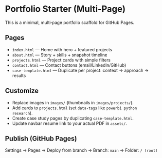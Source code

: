 # Portfolio Starter (Multi‑Page)

This is a minimal, multi‑page portfolio scaffold for GitHub Pages.

## Pages
- `index.html` — Home with hero + featured projects
- `about.html` — Story + skills + snapshot timeline
- `projects.html` — Project cards with simple filters
- `contact.html` — Contact buttons (email/LinkedIn/GitHub)
- `case-template.html` — Duplicate per project: context → approach → results

## Customize
- Replace images in `images/` (thumbnails in `images/projects/`).
- Add cards to `projects.html` (set `data-tags` like `powerbi python research`).
- Create case study pages by duplicating `case-template.html`.
- Update navbar resume link to your actual PDF in `assets/`.

## Publish (GitHub Pages)
Settings → Pages → Deploy from branch → Branch: `main` → Folder: `/ (root)`
